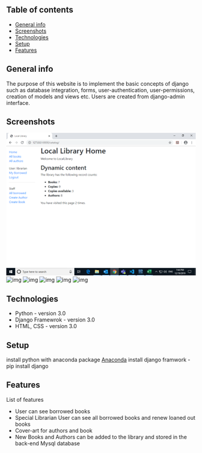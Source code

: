 ## Table of contents
* [General info](#general-info)
* [Screenshots](#screenshots)
* [Technologies](#technologies)
* [Setup](#setup)
* [Features](#features)


## General info
The purpose of this website is to implement the basic concepts of django such as database integration, forms, user-authentication, user-permissions, creation of models and views etc. Users are created from django-admin interface.


## Screenshots
![img](https://github.com/piyushsk90/django-locallibrary/blob/master/img/Screenshot%20(1).png)
![img](django-locallibrary/img/screenshot(2).png)
![img](django-locallibrary/img/screenshot(3).png)
![img](django-locallibrary/img/screenshot(4).png)
![img](django-locallibrary/img/screenshot(5).png)
![img](django-locallibrary/img/screenshot(6).png)


## Technologies
* Python - version 3.0
* Django Framewrok - version 3.0
* HTML, CSS - version 3.0

## Setup
install python with anaconda package [Anaconda](https://www.anaconda.com/distribution/)
install django framwork - pip install django



## Features
List of features 
* User can see borrowed books
* Special Librarian User can see all borrowed books and renew loaned out books
* Cover-art for authors and book
* New Books and Authors can be added to the library and stored in the back-end Mysql database

